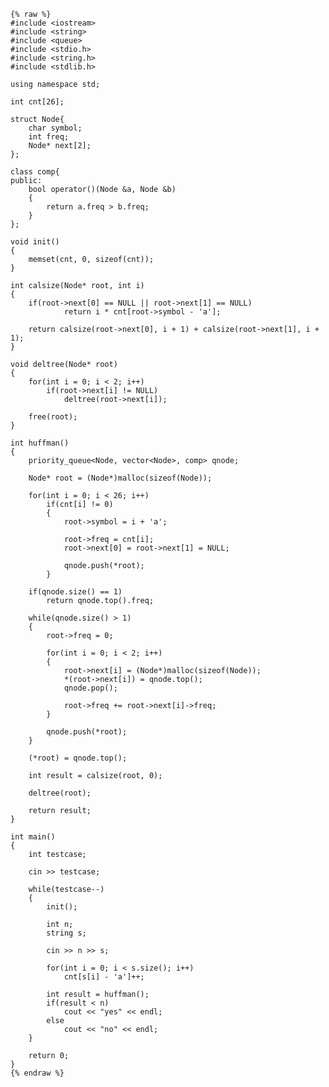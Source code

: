     {% raw %}
    #include <iostream>
    #include <string>
    #include <queue>
    #include <stdio.h>
    #include <string.h>
    #include <stdlib.h>
    
    using namespace std;
    
    int cnt[26];
    
    struct Node{
    	char symbol;
    	int freq;
    	Node* next[2];
    };
    
    class comp{
    public:
    	bool operator()(Node &a, Node &b)
    	{
    		return a.freq > b.freq;
    	}
    };
    
    void init()
    {
    	memset(cnt, 0, sizeof(cnt));
    }
    
    int calsize(Node* root, int i)
    {
    	if(root->next[0] == NULL || root->next[1] == NULL)	
    			return i * cnt[root->symbol - 'a'];
    
    	return calsize(root->next[0], i + 1) + calsize(root->next[1], i + 1); 
    }
    
    void deltree(Node* root)
    {
    	for(int i = 0; i < 2; i++)
    		if(root->next[i] != NULL)
    			deltree(root->next[i]);
    
    	free(root);
    }
    
    int huffman()
    {
    	priority_queue<Node, vector<Node>, comp> qnode;
    
    	Node* root = (Node*)malloc(sizeof(Node));
    
    	for(int i = 0; i < 26; i++)
    		if(cnt[i] != 0)
    		{
    			root->symbol = i + 'a';
    			
    			root->freq = cnt[i];
    			root->next[0] = root->next[1] = NULL;
    
    			qnode.push(*root);
    		}
    	
    	if(qnode.size() == 1)
    		return qnode.top().freq;
    
    	while(qnode.size() > 1)
    	{
    		root->freq = 0;
    
    		for(int i = 0; i < 2; i++)
    		{
    			root->next[i] = (Node*)malloc(sizeof(Node));
    			*(root->next[i]) = qnode.top();
    			qnode.pop();
    
    			root->freq += root->next[i]->freq;
    		}
    
    		qnode.push(*root);
    	}
    	
    	(*root) = qnode.top();
    	
    	int result = calsize(root, 0);
    
    	deltree(root);
    
    	return result;
    }
    
    int main()
    {
    	int testcase;
    	
    	cin >> testcase;
    
    	while(testcase--)
    	{
    		init();
    		
    		int n;
    		string s;
    		
    		cin >> n >> s;
    
    		for(int i = 0; i < s.size(); i++)
    			cnt[s[i] - 'a']++;
    
    		int result = huffman();
    		if(result < n)
    			cout << "yes" << endl;
    		else
    			cout << "no" << endl;
    	}
    
    	return 0;
    }
    {% endraw %}
